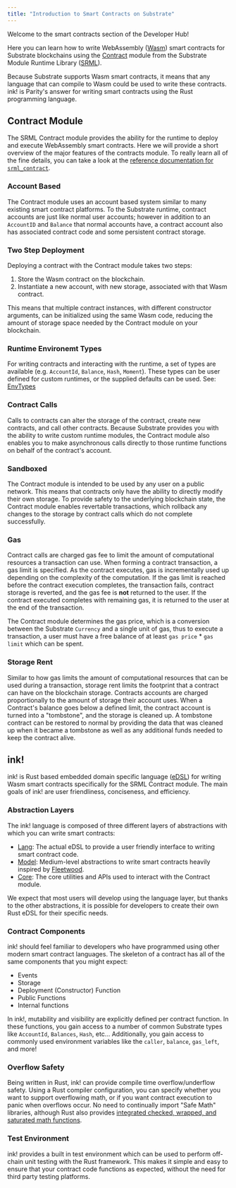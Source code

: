 ```yaml
---
title: "Introduction to Smart Contracts on Substrate"
---
```


Welcome to the smart contracts section of the Developer Hub!

Here you can learn how to write WebAssembly ([Wasm](overview/glossary.md#webassembly-wasm)) smart contracts for Substrate blockchains using the [Contract](https://github.com/paritytech/substrate/tree/master/srml/contract) module from the Substrate Module Runtime Library ([SRML](https://substrate.dev/docs/en/overview/glossary#srml-substrate-runtime-module-library)).

Because Substrate supports Wasm smart contracts, it means that any language that can compile to Wasm could be used to write these contracts. ink! is Parity's answer for writing smart contracts using the Rust programming language.

## Contract Module

The SRML Contract module provides the ability for the runtime to deploy and execute WebAssembly smart contracts. Here we will provide a short overview of the major features of the contracts module. To really learn all of the fine details, you can take a look at the [reference documentation for `srml_contract`](https://crates.parity.io/srml_contract/index.html).

### Account Based

The Contract module uses an account based system similar to many existing smart contract platforms. To the Substrate runtime, contract accounts are just like normal user accounts; however in addition to an `AccountID` and `Balance` that normal accounts have, a contract account also has associated contract code and some persistent contract storage.

### Two Step Deployment

Deploying a contract with the Contract module takes two steps:

1. Store the Wasm contract on the blockchain.
2. Instantiate a new account, with new storage, associated with that Wasm contract.

This means that multiple contract instances, with different constructor arguments, can be initialized using the same Wasm code, reducing the amount of storage space needed by the Contract module on your blockchain.

### Runtime Environemt Types

For writing contracts and interacting with the runtime, a set of types are available (e.g. `AccountId`, `Balance`, `Hash`, `Moment`). These types can be user defined for custom runtimes, or the supplied defaults can be used. See: [EnvTypes](contracts/env-types.md)

### Contract Calls

Calls to contracts can alter the storage of the contract, create new contracts, and call other contracts. Because Substrate provides you with the ability to write custom runtime modules, the Contract module also enables you to make asynchronous calls directly to those runtime functions on behalf of the contract's account.

### Sandboxed

The Contract module is intended to be used by any user on a public network. This means that contracts only have the ability to directly modify their own storage. To provide safety to the underlying blockchain state, the Contract module enables revertable transactions, which rollback any changes to the storage by contract calls which do not complete successfully.

### Gas

Contract calls are charged gas fee to limit the amount of computational resources a transaction can use. When forming a contract transaction, a gas limit is specified. As the contract executes, gas is incrementally used up depending on the complexity of the computation. If the gas limit is reached before the contract execution completes, the transaction fails, contract storage is reverted, and the gas fee is **not** returned to the user. If the contract executed completes with remaining gas, it is returned to the user at the end of the transaction.

The Contract module determines the gas price, which is a conversion between the Substrate `Currency` and a single unit of gas, thus to execute a transaction, a user must have a free balance of at least `gas price` * `gas limit` which can be spent.

### Storage Rent

Similar to how gas limits the amount of computational resources that can be used during a transaction, storage rent limits the footprint that a contract can have on the blockchain storage. Contracts accounts are charged proportionally to the amount of storage their account uses. When a Contract's balance goes below a defined limit, the contract account is turned into a "tombstone", and the storage is cleaned up. A tombstone contract can be restored to normal by providing the data that was cleaned up when it became a tombstone as well as any additional funds needed to keep the contract alive.

## ink!

ink! is Rust based embedded domain specific language ([eDSL](https://wiki.haskell.org/Embedded_domain_specific_language)) for writing Wasm smart contracts specifically for the SRML Contract module. The main goals of ink! are user friendliness, conciseness, and efficiency.

### Abstraction Layers

The ink! language is composed of three different layers of abstractions with which you can write smart contracts:

* [Lang](https://github.com/paritytech/ink/tree/master/lang): The actual eDSL to provide a user friendly interface to writing smart contract code.
* [Model](https://github.com/paritytech/ink/tree/master/model): Medium-level abstractions to write smart contracts heavily inspired by [Fleetwood](https://github.com/paritytech/fleetwood).
* [Core](https://github.com/paritytech/ink/tree/master/core): The core utilities and APIs used to interact with the Contract module.

We expect that most users will develop using the language layer, but thanks to the other abstractions, it is possible for developers to create their own Rust eDSL for their specific needs.

### Contract Components

ink! should feel familiar to developers who have programmed using other modern smart contract languages. The skeleton of a contract has all of the same components that you might expect:

  * Events
  * Storage
  * Deployment (Constructor) Function
  * Public Functions
  * Internal functions

In ink!, mutability and visibility are explicitly defined per contract function. In these functions, you gain access to a number of common Substrate types like `AccountId`, `Balances`, `Hash`, etc... Additionally, you gain access to commonly used environment variables like the `caller`, `balance`, `gas_left`, and more!

### Overflow Safety

Being written in Rust, ink! can provide compile time overflow/underflow safety. Using a Rust compiler configuration, you can specify whether you want to support overflowing math, or if you want contract execution to panic when overflows occur. No need to continually import "Safe Math" libraries, although Rust also provides [integrated checked, wrapped, and saturated math functions](https://doc.rust-lang.org/std/primitive.u32.html).

### Test Environment

ink! provides a built in test environment which can be used to perform off-chain unit testing with the Rust framework. This makes it simple and easy to ensure that your contract code functions as expected, without the need for third party testing platforms.
